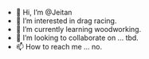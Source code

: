 - 👋 Hi, I’m @Jeitan
- 👀 I’m interested in drag racing.
- 🌱 I’m currently learning woodworking.
- 💞️ I’m looking to collaborate on ... tbd.
- 📫 How to reach me ... no.

<!---
Jeitan/Jeitan is a ✨ special ✨ repository because its `README.md` (this file) appears on your GitHub profile.
You can click the Preview link to take a look at your changes.
--->
